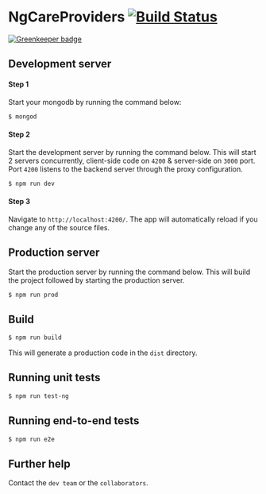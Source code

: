 # NgCareProviders [![Build Status](https://travis-ci.org/Mohammed9531/ng4-care-providers.svg?branch=master)](https://travis-ci.org/Mohammed9531/ng4-care-providers)

[![Greenkeeper badge](https://badges.greenkeeper.io/CareProviders/ng4-care-providers.svg)](https://greenkeeper.io/)

## Development server

#### Step 1
Start your mongodb by running the command below:

```bash
$ mongod
```
#### Step 2
Start the development server by running the command below. This will start 2 servers concurrently, client-side code on `4200` & server-side on `3000` port. Port `4200` listens to the backend server through the proxy configuration.

```bash
$ npm run dev
```
#### Step 3
Navigate to `http://localhost:4200/`. The app will automatically reload if you change any of the source files.

## Production server
Start the production server by running the command below. This will build the project followed by starting the production server.

```bash
$ npm run prod
```
## Build

```bash
$ npm run build
```
This will generate a production code in the `dist` directory.

## Running unit tests

```bash
$ npm run test-ng
```

## Running end-to-end tests

```bash
$ npm run e2e
```

## Further help
Contact the `dev team` or the `collaborators`.
